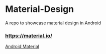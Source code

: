 # Material-Design
A repo to showcase material design in Android

### https://material.io/
[Android Material](https://material.io/develop/android)
